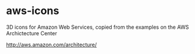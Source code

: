 aws-icons
=========

3D icons for Amazon Web Services, copied from the examples on the AWS Archictecture Center

http://aws.amazon.com/architecture/
